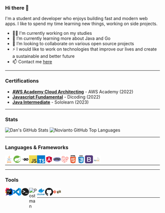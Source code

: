 ### Hi there 👋

I'm a student and developer who enjoys building fast and modern web apps.  I like to spend my time learning new things, working on side projects.

<!-- -   🔭 I’m currently working on a Java web app 👨‍💻 -->

-   👨‍🎓 I'm currently working on my studies
-   🌱 I’m currently learning more about Java and Go
-   🤝 I’m looking to collaborate on various open source projects
-   ⚡️ I would like to work on technologies that improve our lives and create a sustainable and better future
-   📫 Contact me [here](https://www.linkedin.com/in/m-novianto-anggoro-3915b9245/)

---

<!-- ### Education & Certifications -->

### Certifications

<!-- -   **BSc Computer Science and Management** - University of Regensburg (2021 - 2024) -->

-   **[AWS Academy Cloud Architecting](https://drive.google.com/file/d/1lKeLStnGSkBGXM6JBetAzrJ_U4QWTstz/view?usp=sharing)** - AWS Academy (2022)
-   **[Javascript Fundamental](https://drive.google.com/file/d/1KjSvwSr47rCfgOctBWPP2Isr0q-l_9V8/view?usp=sharing)** - Dicoding (2022)
-   **[Java Intermediate](https://www.sololearn.com/certificates/CC-2AUK84SF)** - Sololearn (2023)

---

<!-- Add education section here -->

### Stats

<p float="left">
  <img alt="Dan's GitHub Stats" src="https://github-readme-stats-git-masterrstaa-rickstaa.vercel.app/api?username=noviantoa&show_icons=true&hide_border=true&theme=rose_pine" height=165px />
  <img alt="Novianto GitHub Top Languages" src="https://github-readme-stats-git-masterrstaa-rickstaa.vercel.app/api/top-langs/?username=novianto&hide_border=true&layout=compact&theme=rose_pine" />
</p>

---

### Languages & Frameworks

<img align="left" alt="Java" width="26px" src="https://raw.githubusercontent.com/github/explore/main/topics/java/java.png" />
<img align="left" alt="Spring" width="26px" src="https://raw.githubusercontent.com/github/explore/main/topics/spring-boot/spring-boot.png" />

<img align="left" alt="Golang" width="26px" src="https://raw.githubusercontent.com/github/explore/main/topics/go/go.png" />

<img align="left" alt="JavaScript" width="26px" src="https://raw.githubusercontent.com/github/explore/main/topics/javascript/javascript.png" />
<img align="left" alt="TypeScript" width="26px" src="https://raw.githubusercontent.com/github/explore/main/topics/typescript/typescript.png" />
<img align="left" alt="Angular" width="26px" src="https://raw.githubusercontent.com/github/explore/main/topics/angular/angular.png" />

<img align="left" alt="PHP" width="26px" src="https://raw.githubusercontent.com/github/explore/main/topics/php/php.png" />
<img align="left" alt="Laravel" width="26px" src="https://raw.githubusercontent.com/github/explore/main/topics/laravel/laravel.png" />

<img align="left" alt="HTML" width="26px" src="https://raw.githubusercontent.com/github/explore/main/topics/html/html.png" />
<img align="left" alt="CSS" width="26px" src="https://raw.githubusercontent.com/github/explore/main/topics/css/css.png" />
<img align="left" alt="Bootstrap" width="26px" src="https://raw.githubusercontent.com/github/explore/main/topics/bootstrap/bootstrap.png" />

<img align="left" alt="MySQL" width="26px" src="https://raw.githubusercontent.com/github/explore/main/topics/mysql/mysql.png" />

<br />

---

---

### Tools

<img align="left" alt="IntelliJ" width="26px" src="https://raw.githubusercontent.com/github/explore/main/topics/intellij-idea/intellij-idea.png" />
<img align="left" alt="Visual Studio Code" width="26px" src="https://raw.githubusercontent.com/github/explore/main/topics/visual-studio-code/visual-studio-code.png" />
<img align="left" alt="Terminal" width="26px" src="https://raw.githubusercontent.com/github/explore/main/topics/terminal/terminal.png" />
<img align="left" alt="Postman" width="26px" src="https://res.cloudinary.com/postman/image/upload/t_team_logo/v1629869194/team/2893aede23f01bfcbd2319326bc96a6ed0524eba759745ed6d73405a3a8b67a8" />
<img align="left" alt="Docker" width="26px" src="https://raw.githubusercontent.com/github/explore/main/topics/docker/docker.png" />
<img align="left" alt="GitHub" width="26px" src="https://raw.githubusercontent.com/github/explore/78df643247d429f6cc873026c0622819ad797942/topics/github/github.png" />
<img align="left" alt="Git" width="26px" src="https://raw.githubusercontent.com/github/explore/80688e429a7d4ef2fca1e82350fe8e3517d3494d/topics/git/git.png" />

<br />

---
